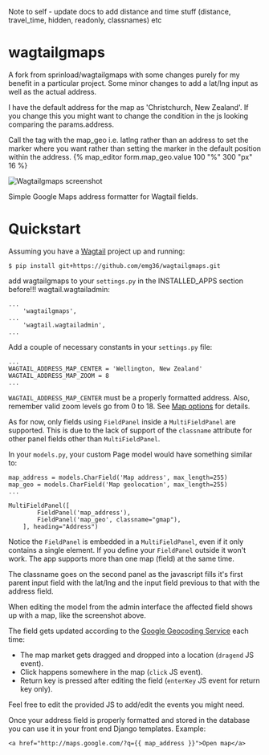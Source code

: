 Note to self - update docs to add distance and time stuff (distance, travel_time, hidden, readonly, classnames) etc

wagtailgmaps
==================

A fork from sprinload/wagtailgmaps with some changes purely for my benefit in a particular project. Some minor changes to add a lat/lng input as well as the actual address. 

I have the default address for the map as 'Christchurch, New Zealand'. If you change this you might want to change the condition in the js looking comparing the params.address.

Call the tag with the map_geo i.e. latlng rather than an address to set the marker where you want rather than setting the marker in the default position within the address. {% map_editor form.map_geo.value 100 "%" 300 "px" 16 %}

![Wagtailgmaps screenshot](http://i.imgur.com/9m9Gfcf.png)

Simple Google Maps address formatter for Wagtail fields.

# Quickstart

Assuming you have a [Wagtail](https://wagtail.io/) project up and running:

``` $ pip install git+https://github.com/emg36/wagtailgmaps.git ```

add wagtailgmaps to your `settings.py` in the INSTALLED_APPS section before!!! wagtail.wagtailadmin:

```
...
    'wagtailgmaps',
...
    'wagtail.wagtailadmin',
...
```

Add a couple of necessary constants in your `settings.py` file:

```
...
WAGTAIL_ADDRESS_MAP_CENTER = 'Wellington, New Zealand'
WAGTAIL_ADDRESS_MAP_ZOOM = 8
...
```
`WAGTAIL_ADDRESS_MAP_CENTER` must be a properly formatted address. Also, remember valid zoom levels go from 0 to 18. See [Map options](https://developers.google.com/maps/documentation/javascript/tutorial#MapOptions) for details.

As for now, only fields using `FieldPanel` inside a `MultiFieldPanel` are supported. This is due to the lack of support of the `classname` attribute for other panel fields other than `MultiFieldPanel`.

In your `models.py`, your custom Page model would have something similar to:

```
map_address = models.CharField('Map address', max_length=255)
map_geo = models.CharField('Map geolocation', max_length=255)
...    
    
MultiFieldPanel([
        FieldPanel('map_address'),
        FieldPanel('map_geo', classname="gmap"),
    ], heading="Address")
```

Notice the `FieldPanel` is embedded in a `MultiFieldPanel`, even if it only contains a single element. If you define your `FieldPanel` outside it won't work. The app supports more than one map (field) at the same time.

The classname goes on the second panel as the javascript fills it's first parent input field with the lat/lng and the input field previous to that with the address field.

When editing the model from the admin interface the affected field shows up with a map, like the screenshot above.

The field gets updated according to the [Google Geocoding Service](https://developers.google.com/maps/documentation/geocoding/) each time:

* The map market gets dragged and dropped into a location (`dragend` JS event).
* Click happens somewhere in the map (`click` JS event).
* Return key is pressed after editing the field (`enterKey` JS event for return key only).

Feel free to edit the provided JS to add/edit the events you might need.

Once your address field is properly formatted and stored in the database you can use it in your front end Django templates. Example:

```
<a href="http://maps.google.com/?q={{ map_address }}">Open map</a>
```
